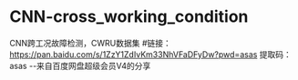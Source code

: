 # CNN-cross_working_condition
CNN跨工况故障检测，CWRU数据集
#链接：https://pan.baidu.com/s/1ZzY1ZdIvKm33NhVFaDFyDw?pwd=asas 
提取码：asas 
--来自百度网盘超级会员V4的分享
